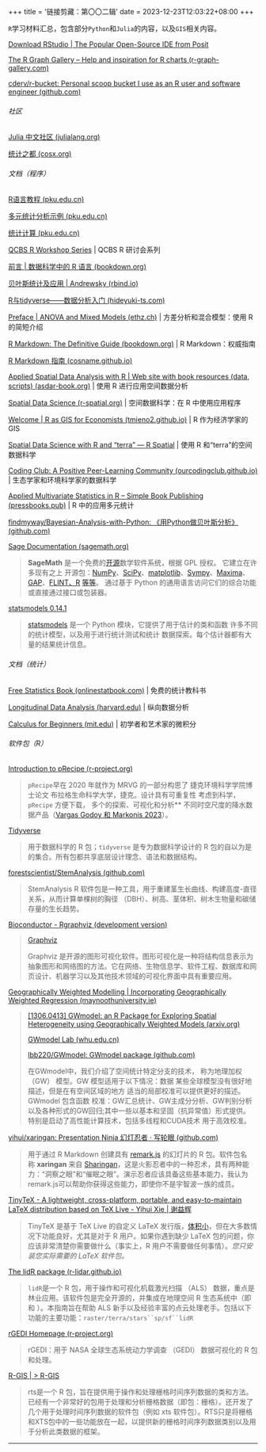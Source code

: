 +++
title = '链接剪藏：第〇〇二辑'
date = 2023-12-23T12:03:22+08:00
+++

`R`学习材料汇总，包含部分`Python`和`Julia`的内容，以及`GIS`相关内容。

[Download RStudio | The Popular Open-Source IDE from Posit](https://posit.co/products/open-source/rstudio/)

[The R Graph Gallery – Help and inspiration for R charts (r-graph-gallery.com)](https://r-graph-gallery.com/index.html)

[cderv/r-bucket: Personal scoop bucket I use as an R user and software engineer (github.com)](https://github.com/cderv/r-bucket/)

<!--more-->

###### 社区

[Julia 中文社区 (julialang.org)](https://cn.julialang.org/)

[统计之都 (cosx.org)](https://cosx.org/)

###### 文档（程序）

[R语言教程 (pku.edu.cn)](https://www.math.pku.edu.cn/teachers/lidf/docs/Rbook/html/_Rbook/index.html)

[多元统计分析示例 (pku.edu.cn)](https://www.math.pku.edu.cn/teachers/lidf/course/mvr/mvrnotes/html/_mvrnotes/index.html)

[统计计算 (pku.edu.cn)](https://www.math.pku.edu.cn/teachers/lidf/docs/statcomp/html/_statcompbook/index.html)

[QCBS R Workshop Series](https://r.qcbs.ca/) | QCBS R 研讨会系列

[前言 | 数据科学中的 R 语言 (bookdown.org)](https://bookdown.org/wangminjie/R4DS/)

[贝叶斯统计及应用 | Andrewsky (rbind.io)](https://andrewwang.rbind.io/courses/bayesian_statistics/)

[R与tidyverse——数据分析入门 (hideyuki-ts.com)](https://hideyuki-ts.com/r-and-tidyverse-book/index.html)

[Preface | ANOVA and Mixed Models (ethz.ch)](https://people.math.ethz.ch/~meier/teaching/anova/index.html) | 方差分析和混合模型：使用 R 的简短介绍

[R Markdown: The Definitive Guide (bookdown.org)](https://bookdown.org/yihui/rmarkdown/) | R Markdown：权威指南

[R Markdown 指南 (cosname.github.io)](https://cosname.github.io/rmarkdown-guide/)

[Applied Spatial Data Analysis with R | Web site with book resources (data, scripts) (asdar-book.org)](https://asdar-book.org/) | 使用 R 进行应用空间数据分析

[Spatial Data Science (r-spatial.org)](https://r-spatial.org/book/) | 空间数据科学：在 R 中使用应用程序

[Welcome | R as GIS for Economists (tmieno2.github.io)](https://tmieno2.github.io/R-as-GIS-for-Economists/) | R 作为经济学家的 GIS

[Spatial Data Science with R and “terra” — R Spatial](https://www.rspatial.org/#) | 使用 R 和“terra”的空间数据科学

[Coding Club: A Positive Peer-Learning Community (ourcodingclub.github.io)](https://ourcodingclub.github.io/) | 生态学家和环境科学家的数据科学

[Applied Multivariate Statistics in R – Simple Book Publishing (pressbooks.pub)](https://uw.pressbooks.pub/appliedmultivariatestatistics/) | R 中的应用多元统计

[findmyway/Bayesian-Analysis-with-Python: 《用Python做贝叶斯分析》 (github.com)](https://github.com/findmyway/Bayesian-Analysis-with-Python)

[Sage Documentation (sagemath.org)](https://doc.sagemath.org/html/en/index.html)

> **SageMath** 是一个免费的[开源](https://github.com/sagemath/sage/)数学软件系统，根据 GPL 授权。 它建立在许多现有之上 开源包：[NumPy](https://numpy.org/)、[SciPy](https://scipy.org/)、[matplotlib](https://matplotlib.org/)、[Sympy](https://www.sympy.org/)、[Maxima](http://maxima.sourceforge.net/)、[GAP](https://www.gap-system.org/)、[FLINT、](http://www.flintlib.org/)[R](http://www.r-project.org/) [等等](https://www.sagemath.org/links-components.html)。 通过基于 Python 的通用语言访问它们的综合功能 或直接通过接口或包装器。

[statsmodels 0.14.1](https://www.statsmodels.org/stable/index.html)

> [statsmodels](https://www.statsmodels.org/stable/about.html#about-statsmodels) 是一个 Python 模块，它提供了用于估计的类和函数 许多不同的统计模型，以及用于进行统计测试和统计 数据探索。每个估计器都有大量的结果统计信息。

###### 文档（统计）

[Free Statistics Book (onlinestatbook.com)](https://onlinestatbook.com/index.html) | 免费的统计教科书

[Longitudinal Data Analysis (harvard.edu)](https://content.sph.harvard.edu/fitzmaur/lda/) | 纵向数据分析

[Calculus for Beginners (mit.edu)](https://math.mit.edu/~djk/calculus_beginners/index.html) | 初学者和艺术家的微积分

###### 软件包（R）

[Introduction to pRecipe (r-project.org)](https://cran.r-project.org/web/packages/pRecipe/vignettes/introduction.html)

> `pRecipe`早在 2020 年就作为 MRVG 的一部分构思了 捷克环境科学学院博士论文 布拉格生命科学大学，捷克。设计具有可重复性 考虑到科学，`pRecipe` 方便下载， 多个的探索、可视化和分析** 不同时空尺度的降水数据产品（[Vargas Godoy 和 Markonis 2023](https://cran.r-project.org/web/packages/pRecipe/vignettes/introduction.html#ref-vargas_godoy_precipe_2023)）。

[Tidyverse](https://www.tidyverse.org/)

> 用于数据科学的 R 包；`tidyverse` 是专为数据科学设计的 R 包的自以为是的集合。所有包都共享底层设计理念、语法和数据结构。

[forestscientist/StemAnalysis (github.com)](https://github.com/forestscientist/StemAnalysis)

> StemAnalysis R 软件包是一种工具，用于重建茎生长曲线、构建高度-直径关系，从而计算单棵树的胸径 （DBH）、树高、茎体积、树木生物量和碳储存量的生长趋势。

[Bioconductor - Rgraphviz (development version)](https://bioconductor.org/packages/devel/bioc/html/Rgraphviz.html)

> [Graphviz](https://graphviz.org/)
> 
> Graphviz 是开源的图形可视化软件。图形可视化是一种将结构信息表示为抽象图形和网络图的方法。它在网络、生物信息学、软件工程、数据库和网页设计、机器学习以及其他技术领域的可视化界面中具有重要应用。

[Geographically Weighted Modelling | Incorporating Geographically Weighted Regression (maynoothuniversity.ie)](https://gwr.maynoothuniversity.ie/)

> [[1306.0413] GWmodel: an R Package for Exploring Spatial Heterogeneity using Geographically Weighted Models (arxiv.org)](https://arxiv.org/abs/1306.0413)
> 
> [GWmodel Lab (whu.edu.cn)](https://gwmodel.whu.edu.cn/gwmodels/#/)
> 
> [lbb220/GWmodel: GWmodel package (github.com)](https://github.com/lbb220/GWmodel)
> 
> 在GWmodel中，我们介绍了空间统计特定分支的技术， 称为地理加权 （GW） 模型。GW 模型适用于以下情况：数据 某些全球模型没有很好地描述，但是在有空间区域的地方 适当的局部校准可以提供更好的描述。GWmodel 包含函数 校准：GW汇总统计、GW主成分分析、GW判别分析 以及各种形式的GW回归;其中一些以基本和坚固（抗异常值）形式提供。 特别是启动了高性能计算技术，包括多线程和CUDA技术 用于高效校准。

[yihui/xaringan: Presentation Ninja 幻灯忍者 · 写轮眼 (github.com)](https://github.com/yihui/xaringan)

> 用于通过 R Markdown 创建具有 [remark.js](https://remarkjs.com/) 的幻灯片的 R 包。软件包名称 **xaringan** 来自 [Sharingan](https://naruto.fandom.com/wiki/Sharingan)，这是火影忍者中的一种忍术，具有两种能力：“洞察之眼”和“催眠之眼”。演示忍者应该具备这些基本能力，我认为remark.js可以帮助你获得这些能力，即使你不是宇智波一族的成员。

[TinyTeX - A lightweight, cross-platform, portable, and easy-to-maintain LaTeX distribution based on TeX Live - Yihui Xie | 谢益辉](https://yihui.org/tinytex/)

> TinyTeX 是基于 TeX Live 的自定义 LaTeX 发行版，[体积小](https://yihui.org/tinytex/faq/#faq-3 "https://yihui.org/tinytex/faq/#faq-3")，但在大多数情况下功能良好，尤其是对于 R 用户。如果你遇到缺少 LaTeX 包的问题，你应该非常清楚你需要做什么（事实上，R 用户不需要做任何事情）。*您只安装您实际需要的 LaTeX 软件包。*

[The lidR package (r-lidar.github.io)](https://r-lidar.github.io/lidRbook/)

> `lidR`是一个 R 包，用于操作和可视化机载激光扫描 （ALS） 数据，重点是林业应用。该软件包是完全开源的，并集成在地理空间 R 生态系统中（即 和 ）。本指南旨在帮助 ALS 新手以及经验丰富的点云处理老手。包括以下功能的主要功能：`raster/terra/stars``sp/sf``lidR`

[rGEDI Homepage (r-project.org)](https://rgedi.r-forge.r-project.org/)

> rGEDI：用于 NASA 全球生态系统动力学调查 （GEDI） 数据可视化的 R 包 和处理。

[R-GIS | > R-GIS](https://www.r-gis.net/)

> rts是一个 R 包，旨在提供用于操作和处理栅格时间序列数据的类和方法。已经有一个非常好的包用于处理和分析栅格数据（即包：栅格）。还开发了几个用于处理时间序列数据的软件包（例如 xts 软件包）。RTS只是将栅格和XTS包中的一些功能放在一起，以提供新的栅格时间序列数据类别以及用于分析此类数据的框架。

------
